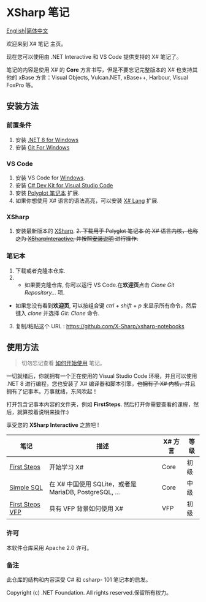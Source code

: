 # XSharp 笔记
[English](README.md)|[简体中文](README_CN.md)

欢迎来到 X# 笔记 主页。

现在您可以使用由 .NET Interactive 和 VS Code 提供支持的 X# 笔记了。 

笔记的内容是使用 X# 的 **Core** 方言书写，但是不要忘记完整版本的 X# 也支持其他的 xBase 方言：Visual Objects, Vulcan.NET, xBase++, Harbour, Visual FoxPro 等。

## 安装方法

### 前置条件
1. 安装 [.NET 8 for Windows](https://dotnet.microsoft.com/zh-cn/download/dotnet/8.0)
2. 安装 [Git For Windows](https://git-scm.com/download/win)

### VS Code
1. 安装 VS Code for [Windows](https://code.visualstudio.com/Download).
2. 安装 [C# Dev Kit for Visual Studio Code](https://marketplace.visualstudio.com/items?itemName=ms-dotnettools.csdevkit)
3. 安装 [Polyglot 笔记本](https://marketplace.visualstudio.com/items?itemName=ms-dotnettools.dotnet-interactive-vscode) 扩展.
4. 如果你想使用 X# 语言的语法高亮，可以安装 [X# Lang](https://marketplace.visualstudio.com/items?itemName=InfomindsAG.xsharp-lang) 扩展.

### XSharp
1. 安装最新版本的 [XSharp](https://www.xsharp.eu/itm-downloads?folder=installers).
~~2. 下载用于 Polyglot 笔记本 的 X# 语言内核，也称之为 [XSharpInteractive](https://github.com/X-Sharp/XSharpInteractive), 并按照[安装说明](https://github.com/X-Sharp/XSharpInteractive/blob/main/README.md) 进行操作.~~

### 笔记本
1. 下载或者克隆本仓库.
2. - 如果要克隆仓库, 你可以运行 VS Code.在**欢迎页**点击 *Clone Git Repository...* 项.
- 如果您没有看到**欢迎页**, 可以按组合键 *ctrl* + *shift* + *p* 来显示所有命令，然后键入 *clone* 并选择 *Git: Clone* 命令.
3. 复制/粘贴这个 URL : https://github.com/X-Sharp/xsharp-notebooks

## 使用方法

> 切勿忘记查看 [如何开始使用](HowToStart_CN.ipynb) 笔记。

一切就绪后，你就拥有一个正在使用的 Visual Studio Code 环境，并且可以使用 .NET 8 进行编程，您也安装了 X# 编译器和脚本引擎，~~也拥有了 X# 内核，~~并且拥有了记事本。万事就绪，东风吹起！  

打开包含记事本内容的文件夹，例如 **FirstSteps**.  然后打开你需要查看的课程，然后，就算按着说明来操作:)

享受您的 **XSharp Interactive** 之旅吧 !

| 笔记 | 描述| X# 方言 | 等级 | 
| -------- |--- | ------- |---| 
| [First Steps](./FirstSteps_ZH-CN/00-目录.ipynb) | 开始学习 X# | Core | 初级
| [Simple SQL](./WorkInProgress_CN.ipynb) | 在 X# 中国使用 SQLite，或者是 MariaDB, PostgreSQL, ... | Core | 中级
| [First Steps VFP](./WorkInProgress_CN.ipynb) | 具有 VFP 背景如何使用 X# | VFP | 初级


### 许可

本软件仓库采用 Apache 2.0 许可。

### 备注

此仓库的结构和内容深受 C# 和 csharp- 101 笔记本的启发。

 Copyright (c) .NET Foundation. All rights reserved.保留所有权力。


